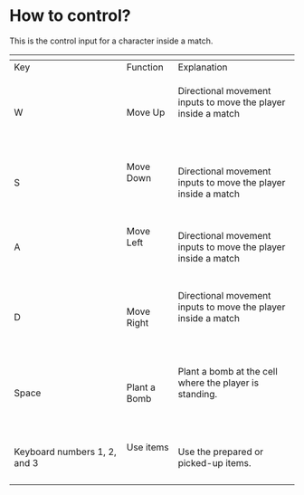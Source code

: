 # How to control?

This is the control input for a character inside a match.

<table data-header-hidden><thead><tr><th width="183"></th><th></th><th></th></tr></thead><tbody><tr><td>Key</td><td>Function</td><td>Explanation</td></tr><tr><td>W</td><td>Move Up</td><td><p>Directional movement inputs to move the player inside a match</p><p><br></p></td></tr><tr><td>S</td><td><p>Move Down</p><p><br></p></td><td>Directional movement inputs to move the player inside a match</td></tr><tr><td>A</td><td><p>Move Left</p><p><br></p></td><td>Directional movement inputs to move the player inside a match</td></tr><tr><td>D</td><td>Move Right</td><td><p>Directional movement inputs to move the player inside a match</p><p><br></p></td></tr><tr><td>Space</td><td>Plant a Bomb</td><td><p>Plant a bomb at the cell where the player is standing.</p><p><br></p></td></tr><tr><td>Keyboard numbers 1, 2, and 3</td><td><p>Use items</p><p><br></p></td><td>Use the prepared or picked-up items.</td></tr></tbody></table>
